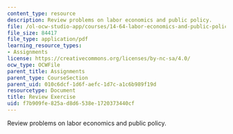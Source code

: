 ```yaml
---
content_type: resource
description: Review problems on labor economics and public policy.
file: /ol-ocw-studio-app/courses/14-64-labor-economics-and-public-policy-fall-2009/f7b909fe825ad8d6538e1720373440cf_MIT14_64F09_psrv.pdf
file_size: 84417
file_type: application/pdf
learning_resource_types:
- Assignments
license: https://creativecommons.org/licenses/by-nc-sa/4.0/
ocw_type: OCWFile
parent_title: Assignments
parent_type: CourseSection
parent_uid: 010c6dcf-1d6f-aefc-1d7c-a1c6b989f19d
resourcetype: Document
title: Review Exercise
uid: f7b909fe-825a-d8d6-538e-1720373440cf
---
```

Review problems on labor economics and public policy.